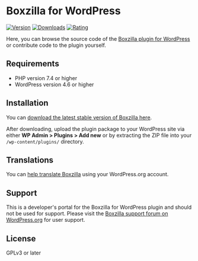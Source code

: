 Boxzilla for WordPress
======================
[![Version](https://img.shields.io/wordpress/plugin/v/boxzilla.svg)](https://wordpress.org/plugins/boxzilla/changelog/)
[![Downloads](https://img.shields.io/wordpress/plugin/dt/boxzilla.svg)](https://wordpress.org/plugins/boxzilla/)
[![Rating](https://img.shields.io/wordpress/plugin/r/boxzilla.svg)](https://wordpress.org/support/view/plugin-reviews/boxzilla/)

Here, you can browse the source code of the [Boxzilla plugin for WordPress](https://wordpress.org/plugins/boxzilla/) or contribute code to the plugin yourself.

Requirements
------------

- PHP version 7.4 or higher
- WordPress version 4.6 or higher


Installation
------------

You can [download the latest stable version of Boxzilla here](https://github.com/ibericode/boxzilla-wp/releases/latest).

After downloading, upload the plugin package to your WordPress site via either **WP Admin > Plugins > Add new** or by extracting the ZIP file into your `/wp-content/plugins/` directory.


Translations
-------------
You can [help translate Boxzilla](https://translate.wordpress.org/projects/wp-plugins/boxzilla/stable/) using your WordPress.org account.

Support
-------
This is a developer's portal for the Boxzilla for WordPress plugin and should not be used for support. Please visit the
[Boxzilla support forum on WordPress.org](https://wordpress.org/support/plugin/boxzilla) for user support.

License
-------------
GPLv3 or later
